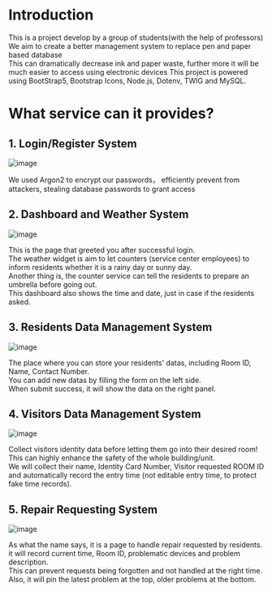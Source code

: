 # Introduction
This is a project develop by a group of students(with the help of professors)\
We aim to create a better management system to replace pen and paper based database\
This can dramatically decrease ink and paper waste, further more it will be much easier to access using electronic devices
This project is powered using BootStrap5, Bootstrap Icons, Node.js, Dotenv, TWIG and MySQL.

# What service can it provides?
## 1. Login/Register System
![image](https://github.com/TatshSiow/Hotel-Management-System/assets/100989709/1468832a-ac60-48d1-9905-ac1bda17a41a)

We used Argon2 to encrypt our passwords， efficiently prevent from attackers, stealing database passwords to grant access

## 2. Dashboard and Weather System
![image](https://github.com/TatshSiow/Hotel-Management-System/assets/100989709/9c5d195e-267d-46ca-916e-77c971a715c3)

This is the page that greeted you after successful login.\
The weather widget is aim to let counters (service center employees) to inform residents whether it is a rainy day or sunny day.\
Another thing is, the counter service can tell the residents to prepare an umbrella before going out.\
This dashboard also shows the time and date, just in case if the residents asked.

## 3. Residents Data Management System
![image](https://github.com/TatshSiow/Hotel-Management-System/assets/100989709/2d817820-2a72-4f83-be4e-fc551adf3a9b)

The place where you can store your residents' datas, including Room ID, Name, Contact Number.\
You can add new datas by filling the form on the left side.\
When submit success, it will show the data on the right panel.

## 4. Visitors Data Management System
![image](https://github.com/TatshSiow/Hotel-Management-System/assets/100989709/07f69125-a7bb-484c-869e-bcd0458e792f)

Collect visitors identity data before letting them go into their desired room!\
This can highly enhance the safety of the whole building/unit.\
We will collect their name, Identity Card Number, Visitor requested ROOM ID and automatically record the entry time (not editable entry time, to protect fake time records).

## 5. Repair Requesting System
![image](https://github.com/TatshSiow/Hotel-Management-System/assets/100989709/0e232ea3-60cd-4296-96ff-1c6e911e30cc)

As what the name says, it is a page to handle repair requested by residents.\
it will record current time, Room ID, problematic devices and problem description.\
This can prevent requests being forgotten and not handled at the right time.\
Also, it will pin the latest problem at the top, older problems at the bottom.

